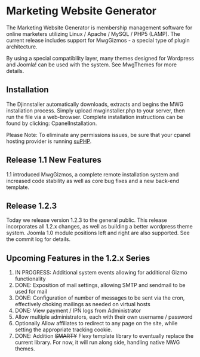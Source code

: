 # Marketing Website Generator #
The Marketing Website Generator is membership management software for online marketers utilizing Linux / Apache / MySQL / PHP5 (LAMP).  The current release includes support for MwgGizmos - a special type of plugin architecture.

By using a special compatibility layer, many themes designed for Wordpress and Joomla! can be used with the system.  See MwgThemes for more details.

## Installation ##
The Djinnstaller automatically downloads, extracts and begins the MWG installation process. Simply upload mwginstaller.php to your server, then run the file via a web-browser. Complete installation instructions can be found by clicking: CpanelInstallation.

Please Note: To eliminate any permissions issues, be sure that your cpanel hosting provider is running [suPHP](http://www.cpanel.net/documentation/easyapache/ea3php_php_requests.html).

## Release 1.1 New Features ##
1.1 introduced MwgGizmos, a complete remote installation system and increased code stability as well as core bug fixes and a new back-end template.

## Release 1.2.3 ##
Today we release version 1.2.3 to the general public. This release incorporates all 1.2.x changes, as well as building a better wordpress theme system. Joomla 1.0 module positions left and right are also supported.  See the commit log for details.


## Upcoming Features in the 1.2.x Series ##
  1. IN PROGRESS: Additional system events allowing for additional Gizmo functionality
  1. DONE: Exposition of mail settings, allowing SMTP and sendmail to be used for mail
  1. DONE: Configuration of number of messages to be sent via the cron, effectively choking mailings as needed on virtual hosts
  1. DONE: View payment / IPN logs from Administrator
  1. Allow multiple administrators, each with their own username / password
  1. Optionally Allow affiliates to redirect to any page on the site, while setting the appropriate tracking cookie.
  1. DONE: Addition ~~SMARTY~~ Flexy template library to eventually replace the current library. For now, it will run along side, handling native MWG themes.



